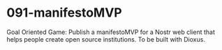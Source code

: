 # 091-manifestoMVP
Goal Oriented Game: Publish a manifestoMVP for a Nostr web client that helps people create open source institutions. To be built with Dioxus.
